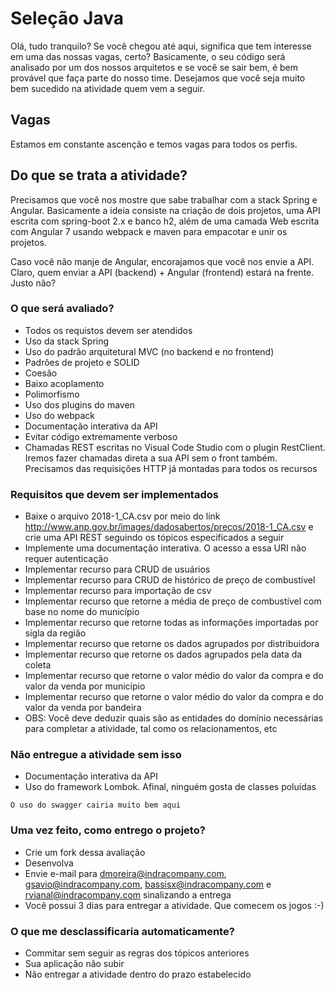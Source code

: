 # Seleção Java

Olá, tudo tranquilo? Se você chegou até aqui, significa que tem interesse em uma das nossas vagas, certo? Basicamente, o seu código será analisado por um dos nossos arquitetos e se você se sair bem, é bem provável que faça parte do nosso time. Desejamos que você seja muito bem sucedido na atividade quem vem a seguir.

## Vagas

Estamos em constante ascenção e temos vagas para todos os perfis.


## Do que se trata a atividade?

Precisamos que você nos mostre que sabe trabalhar com a stack Spring e Angular. Basicamente a ideia consiste na criação de dois projetos, uma API escrita com spring-boot 2.x e banco h2, além de uma camada Web escrita com Angular 7 usando webpack e maven para empacotar e unir os projetos.

Caso você não manje de Angular, encorajamos que você nos envie a API. Claro, quem enviar a API (backend) + Angular (frontend) estará na frente. Justo não?

### O que será avaliado?

* Todos os requistos devem ser atendidos
* Uso da stack Spring
* Uso do padrão arquitetural MVC (no backend e no frontend)
* Padrões de projeto e SOLID
* Coesão
* Baixo acoplamento
* Polimorfismo
* Uso dos plugins do maven
* Uso do webpack
* Documentação interativa da API
* Evitar código extremamente verboso
* Chamadas REST escritas no Visual Code Studio com o plugin RestClient. Iremos fazer chamadas direta a sua API sem o front também. Precisamos das requisições HTTP já montadas para todos os recursos


### Requisitos que devem ser implementados

* Baixe o arquivo 2018-1_CA.csv por meio do link http://www.anp.gov.br/images/dadosabertos/precos/2018-1_CA.csv e crie uma API REST seguindo os tópicos especificados a seguir
* Implemente uma documentação interativa. O acesso a essa URI não requer autenticação
* Implementar recurso para CRUD de usuários
* Implementar recurso para CRUD de histórico de preço de combustível
* Implementar recurso para importação de csv
* Implementar recurso que retorne a média de preço de combustível com base no nome do município
* Implementar recurso que retorne todas as informações importadas por sigla da região
* Implementar recurso que retorne os dados agrupados por distribuidora
* Implementar recurso que retorne os dados agrupados pela data da coleta
* Implementar recurso que retorne o valor médio do valor da compra e do valor da venda por município
* Implementar recurso que retorne o valor médio do valor da compra e do valor da venda por bandeira
* OBS: Você deve deduzir quais são as entidades do domínio necessárias para completar a atividade, tal como os relacionamentos, etc

### Não entregue a atividade sem isso

* Documentação interativa da API
* Uso do framework Lombok. Afinal, ninguém gosta de classes poluídas

```
O uso do swagger cairia muito bem aqui
```

### Uma vez feito, como entrego o projeto?

* Crie um fork dessa avaliação
* Desenvolva
* Envie e-mail para dmoreira@indracompany.com, gsavio@indracompany.com, bassisx@indracompany.com e rvianal@indracompany.com sinalizando a entrega
* Você possui 3 dias para entregar a atividade. Que comecem os jogos :-)


### O que me desclassificaria automaticamente?

* Commitar sem seguir as regras dos tópicos anteriores
* Sua aplicação não subir
* Não entregar a atividade dentro do prazo estabelecido
